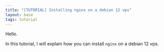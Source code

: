 ```yaml
---
title: "[TUTORIAL] Installing nginx on a debian 12 vps"
layout: base
tags: tutorial
---
```

Hello.

In this tutorial, I will explain how you can install `nginx` on a debian 12 vps.
